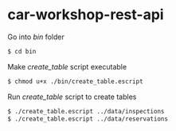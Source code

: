 # car-workshop-rest-api

Go into _bin_ folder
```bash
$ cd bin
```

Make _create_table_ script executable
```bash
$ chmod u+x ./bin/create_table.escript
```

Run _create_table_ script to create tables
```bash
$ ./create_table.escript ../data/inspections
$ ./create_table.escript ../data/reservations
```
